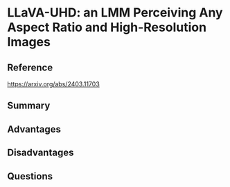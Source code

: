 # LLaVA-UHD: an LMM Perceiving Any Aspect Ratio and High-Resolution Images
## Reference

https://arxiv.org/abs/2403.11703

## Summary

## Advantages

## Disadvantages

## Questions
